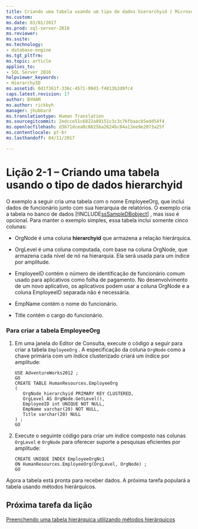 ```yaml
---
title: Criando uma tabela usando um tipo de dados hierarchyid | Microsoft Docs
ms.custom: 
ms.date: 03/01/2017
ms.prod: sql-server-2016
ms.reviewer: 
ms.suite: 
ms.technology:
- database-engine
ms.tgt_pltfrm: 
ms.topic: article
applies_to:
- SQL Server 2016
helpviewer_keywords:
- HierarchyID
ms.assetid: 0d1f361f-336c-4571-99d1-f4813b2d9fc4
caps.latest.revision: 17
author: BYHAM
ms.author: rickbyh
manager: jhubbard
ms.translationtype: Human Translation
ms.sourcegitcommit: 2edcce51c6822a89151c3c3c76fbaacb5edd54f4
ms.openlocfilehash: d3671dcea0c0825ba2624bc84a13ee9e2073a25f
ms.contentlocale: pt-br
ms.lasthandoff: 04/11/2017

---
```

# <a name="lesson-2-1---creating-a-table-using-the-hierarchyid-data-type"></a>Lição 2-1 – Criando uma tabela usando o tipo de dados hierarchyid
O exemplo a seguir cria uma tabela com o nome EmployeeOrg, que inclui dados de funcionário junto com sua hierarquia de relatórios. O exemplo cria a tabela no banco de dados [!INCLUDE[ssSampleDBobject](../../includes/sssampledbobject-md.md)] , mas isso é opcional. Para manter o exemplo simples, essa tabela inclui somente cinco colunas:  
  
-   OrgNode é uma coluna **hierarchyid** que armazena a relação hierárquica.  
  
-   OrgLevel é uma coluna computada, com base na coluna OrgNode, que armazena cada nível de nó na hierarquia. Ela será usada para um índice por amplitude.  
  
-   EmployeeID contém o número de identificação de funcionário comum usado para aplicativos como folha de pagamento. No desenvolvimento de um novo aplicativo, os aplicativos podem usar a coluna OrgNode e a coluna EmployeeID separada não é necessária.  
  
-   EmpName contém o nome do funcionário.  
  
-   Title contém o cargo do funcionário.  
  
### <a name="to-create-the-employeeorg-table"></a>Para criar a tabela EmployeeOrg  
  
1.  Em uma janela do Editor de Consulta, execute o código a seguir para criar a tabela `EmployeeOrg` . A especificação da coluna `OrgNode` como a chave primária com um índice clusterizado criará um índice por amplitude:  
  
    ```  
    USE AdventureWorks2012 ;  
    GO  
    CREATE TABLE HumanResources.EmployeeOrg  
    (  
       OrgNode hierarchyid PRIMARY KEY CLUSTERED,  
       OrgLevel AS OrgNode.GetLevel(),  
       EmployeeID int UNIQUE NOT NULL,  
       EmpName varchar(20) NOT NULL,  
       Title varchar(20) NULL  
    ) ;  
    GO  
    ```  
  
2.  Execute o seguinte código para criar um índice composto nas colunas `OrgLevel` e `OrgNode` para oferecer suporte a pesquisas eficientes por amplitude:  
  
    ```  
    CREATE UNIQUE INDEX EmployeeOrgNc1   
    ON HumanResources.EmployeeOrg(OrgLevel, OrgNode) ;  
    GO  
    ```  
  
Agora a tabela está pronta para receber dados. A próxima tarefa populará a tabela usando métodos hierárquicos.  
  
## <a name="next-task-in-lesson"></a>Próxima tarefa da lição  
[Preenchendo uma tabela hierárquica utilizando métodos hierárquicos](../../relational-databases/tables/lesson-2-2-populating-a-hierarchical-table-using-hierarchical-methods.md)  
  
  
  

